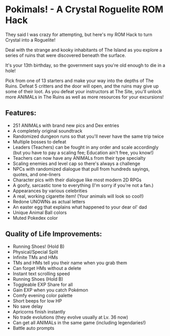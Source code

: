 # Pokimals! - A Crystal Roguelite ROM Hack

They said I was crazy for attempting, but here's my ROM Hack to turn Crystal into a Roguelite!

Deal with the strange and kooky inhabitants of The Island as you explore a series of ruins that were discovered beneath the surface.

It's your 13th birthday, so the government says you're old enough to die in a hole!

Pick from one of 13 starters and make your way into the depths of The Ruins. Defeat 5 critters and the door will open, and the ruins may give up some of their loot. As you defeat your instructors at The Site, you'll unlock more ANIMALs in The Ruins as well as more resources for your excursions!


## Features:
  - 251 ANIMALs with brand new pics and Dex entries
  - A completely original soundtrack
  - Randomized dungeon runs so that you'll never have the same trip twice
  - Multiple bosses to defeat
  - Leaders (Teachers) can be fought in any order and scale accordingly (but you have to pay a scaling fee; Education ain't free, you know!)
  - Teachers can now have any ANIMALs from their type specialty
  - Scaling enemies and level cap so there's always a challenge
  - NPCs with randomized dialogue that pull from hundreds sayings, quotes, and one-liners
  - Character pics with their dialogue like most modern 2D RPGs
  - A goofy, sarcastic tone to everything (I'm sorry if you're not a fan.)
  - Appearances by various celebrities
  - A real, working cigarette item! (Your animals will look so cool!)
  - Redone UNOWNs as actual letters
  - An easter egg that explains what happened to your dear ol' dad
  - Unique Animal Ball colors
  - Muted Pokedex color

## Quality of Life Improvements:
  - Running Shoes! (Hold B)
  - Physical/Special Split
  - Infinite TMs and HMs
  - TMs and HMs tell you their name when you grab them
  - Can forget HMs without a delete
  - Instant text scrolling speed
  - Running Shoes (Hold B)
  - Toggleable EXP Share for all
  - Gain EXP when you catch Pokémon
  - Comfy evening color palette
  - Short beeps for low HP
  - No save delay
  - Apricorns finish instantly
  - No trade evolutions (they evolve usually at Lv. 36 now)
  - Can get all ANIMALs in the same game (including legendaries!)
  - Battle auto prompts
